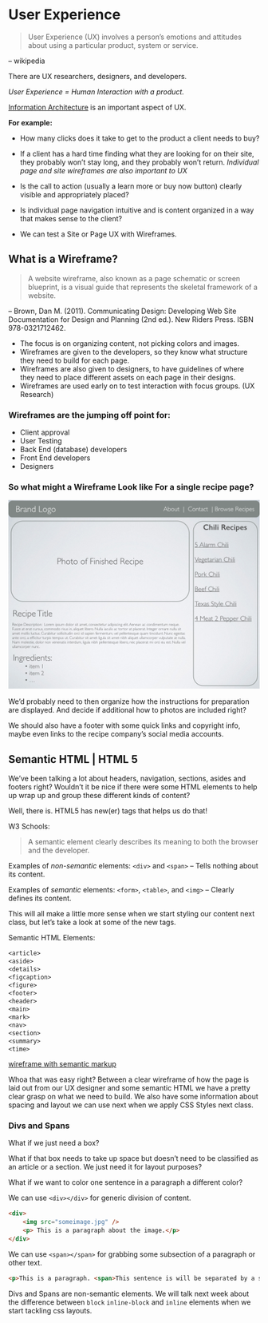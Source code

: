 # User Experience

> User Experience (UX) involves a person’s emotions and attitudes about using a particular product, system or service.

– wikipedia

There are UX researchers, designers, and developers.

*User Experience = Human Interaction with a product.*

[Information Architecture](../Information_Architecture) is an important aspect of UX.

**For example:**

* How many clicks does it take to get to the product a client needs to buy?
* If a client has a hard time finding what they are looking for on their site, they probably won’t stay long, and they probably won’t return.
*Individual page and site wireframes are also important to UX*

* Is the call to action (usually a learn more or buy now button) clearly visible and appropriately placed?
* Is individual page navigation intuitive and is content organized in a way that makes sense to the client?
* We can test a Site or Page UX with Wireframes.

## What is a Wireframe?

>A website wireframe, also known as a page schematic or screen blueprint, is a visual guide that represents the skeletal framework of a website.

– Brown, Dan M. (2011). Communicating Design: Developing Web Site Documentation for Design and Planning (2nd ed.). New Riders Press. ISBN 978-0321712462.

* The focus is on organizing content, not picking colors and images.
* Wireframes are given to the developers, so they know what structure they need to build for each page.
* Wireframes are also given to designers, to have guidelines of where they need to place different assets on each page in their designs.
* Wireframes are used early on to test interaction with focus groups. (UX Research)

### Wireframes are the jumping off point for:

* Client approval
* User Testing
* Back End (database) developers
* Front End developers
* Designers

### So what might a Wireframe Look like For a single recipe page?

![Recipe Wireframe 1](img/ux.001.png "Recipe Wireframe")

We’d probably need to then organize how the instructions for preparation are displayed. And decide if additional how to photos are included right?

We should also have a footer with some quick links and copyright info, maybe even links to the recipe company’s social media accounts.

## Semantic HTML | HTML 5

We’ve been talking a lot about headers, navigation, sections, asides and footers right? Wouldn’t it be nice if there were some HTML elements to help up wrap up and group these different kinds of content?

Well, there is. HTML5 has new(er) tags that helps us do that!

W3 Schools:

> A semantic element clearly describes its meaning to both the browser and the developer.

Examples of *non-semantic* elements: `<div>` and `<span>` – Tells nothing about its content.

Examples of *semantic* elements: `<form>`, `<table>`, and `<img>` – Clearly defines its content.

This will all make a little more sense when we start styling our content next class, but let’s take a look at some of the new tags.

Semantic HTML Elements:

```
<article>
<aside>
<details>
<figcaption>
<figure>
<footer>
<header>
<main>
<mark>
<nav>
<section>
<summary>
<time>
```

[wireframe with semantic markup](img/ux.002.png "Wireframe with Semantic Markup")

Whoa that was easy right? Between a clear wireframe of how the page is laid out from our UX designer and some semantic HTML we have a pretty clear grasp on what we need to build. We also have some information about spacing and layout we can use next when we apply CSS Styles next class.

### Divs and Spans

What if we just need a box?

What if that box needs to take up space but doesn’t need to be classified as an article or a section. We just need it for layout purposes?

What if we want to color one sentence in a paragraph a different color?

We can use `<div></div>` for generic division of content. 

```html
<div>
	<img src="someimage.jpg" />
	<p> This is a paragraph about the image.</p>
</div>
```

We can use `<span></span>` for grabbing some subsection of a paragraph or other text.

```html
<p>This is a paragraph. <span>This sentence is will be separated by a span tag so we can turn it red with css next class.</span></p>
```
Divs and Spans are non-semantic elements. We will talk next week about the difference between `block` `inline-block` and `inline` elements when we start tackling css layouts.

